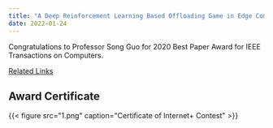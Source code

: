 ```yaml
---
title: "A Deep Reinforcement Learning Based Offloading Game in Edge Computing, 2020 Best Paper Award for IEEE Transactions on Computers"
date: 2022-01-24
---
```


Congratulations to Professor Song Guo for 2020 Best Paper Award for IEEE Transactions on Computers.

<!--more-->

[Related Links](https://jnamaral.github.io/icpp20/program/)

## Award Certificate

{{< figure src="1.png" caption="Certificate of Internet+ Contest" >}}

